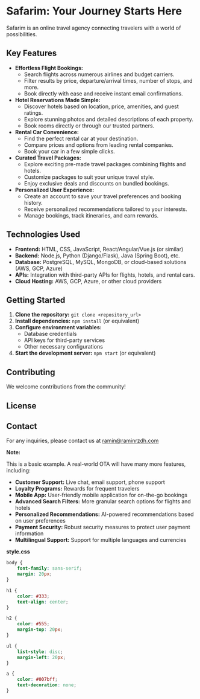 <link rel="stylesheet" href="style.css">

# Safarim: Your Journey Starts Here

Safarim is an online travel agency connecting travelers with a world of possibilities. 

## Key Features

* **Effortless Flight Bookings:**
    * Search flights across numerous airlines and budget carriers.
    * Filter results by price, departure/arrival times, number of stops, and more.
    * Book directly with ease and receive instant email confirmations. 
* **Hotel Reservations Made Simple:**
    * Discover hotels based on location, price, amenities, and guest ratings.
    * Explore stunning photos and detailed descriptions of each property.
    * Book rooms directly or through our trusted partners.
* **Rental Car Convenience:**
    * Find the perfect rental car at your destination.
    * Compare prices and options from leading rental companies.
    * Book your car in a few simple clicks.
* **Curated Travel Packages:**
    * Explore exciting pre-made travel packages combining flights and hotels.
    * Customize packages to suit your unique travel style.
    * Enjoy exclusive deals and discounts on bundled bookings.
* **Personalized User Experience:**
    * Create an account to save your travel preferences and booking history.
    * Receive personalized recommendations tailored to your interests.
    * Manage bookings, track itineraries, and earn rewards.

## Technologies Used

* **Frontend:** HTML, CSS, JavaScript, React/Angular/Vue.js (or similar)
* **Backend:** Node.js, Python (Django/Flask), Java (Spring Boot), etc.
* **Database:** PostgreSQL, MySQL, MongoDB, or cloud-based solutions (AWS, GCP, Azure)
* **APIs:** Integration with third-party APIs for flights, hotels, and rental cars.
* **Cloud Hosting:** AWS, GCP, Azure, or other cloud providers

## Getting Started

1. **Clone the repository:** `git clone <repository_url>`
2. **Install dependencies:** `npm install` (or equivalent)
3. **Configure environment variables:** 
    * Database credentials
    * API keys for third-party services
    * Other necessary configurations
4. **Start the development server:** `npm start` (or equivalent)

## Contributing

We welcome contributions from the community!  

## License

 
## Contact

For any inquiries, please contact us at ramin@raminrzdh.com

**Note:**

This is a basic example. A real-world OTA will have many more features, including:

* **Customer Support:** Live chat, email support, phone support
* **Loyalty Programs:** Rewards for frequent travelers
* **Mobile App:** User-friendly mobile application for on-the-go bookings
* **Advanced Search Filters:** More granular search options for flights and hotels
* **Personalized Recommendations:** AI-powered recommendations based on user preferences
* **Payment Security:** Robust security measures to protect user payment information
* **Multilingual Support:** Support for multiple languages and currencies

**style.css**

```css
body {
    font-family: sans-serif;
    margin: 20px;
}

h1 {
    color: #333;
    text-align: center;
}

h2 {
    color: #555;
    margin-top: 20px;
}

ul {
    list-style: disc;
    margin-left: 20px;
}

a {
    color: #007bff;
    text-decoration: none;
}
